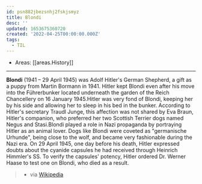 ```yaml
---
id: psn882jbezsnhj2fskjsmyz
title: Blondi
desc: ''
updated: 1653675360720
created: '2022-04-25T00:00:00.000Z'
tags:
  - TIL
---
```


- Areas: [[areas.History]]

---

**Blondi** (1941 – 29 April 1945) was Adolf Hitler's German Shepherd, a gift as a puppy from Martin Bormann in 1941. Hitler kept Blondi even after his move into the Führerbunker located underneath the garden of the Reich Chancellery on 16 January 1945.Hitler was very fond of Blondi, keeping her by his side and allowing her to sleep in his bed in the bunker. According to Hitler's secretary Traudl Junge, this affection was not shared by Eva Braun, Hitler's companion, who preferred her two Scottish Terrier dogs named Negus and Stasi.Blondi played a role in Nazi propaganda by portraying Hitler as an animal lover. Dogs like Blondi were coveted as "germanische Urhunde", being close to the wolf, and became very fashionable during the Nazi era. On 29 April 1945, one day before his death, Hitler expressed doubts about the cyanide capsules he had received through Heinrich Himmler's SS. To verify the capsules' potency, Hitler ordered Dr. Werner Haase to test one on Blondi, who died as a result.

> - via [Wikipedia](https://en.wikipedia.org/wiki/Blondi)
